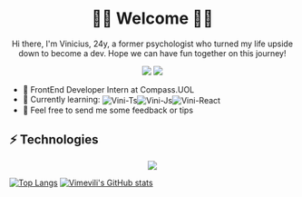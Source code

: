 <h1 align="center"> 🏳️‍🌈 Welcome 🏳️‍🌈 </h1> 

<p align="center">Hi there, I'm Vinicius, 24y, a former psychologist who turned my life upside down to become a dev. Hope we can have fun together on this journey!</p>

<p align="center">
  <a href="https://www.linkedin.com/in/viniciusmeirelless" target="_blank"><img src="https://img.shields.io/badge/-LinkedIn-%230077B5?style=for-the-badge&logo=linkedin&logoColor=white" target="_blank"></a> 
  <a href = "mailto:vinicius_meirelless@hotmail.com"><img src="https://img.shields.io/badge/Microsoft_Outlook-0078D4?style=for-the-badge&logo=microsoft-outlook&logoColor=white"></a>
</p>


- 🔭 FrontEnd Developer Intern at Compass.UOL
- 🌱 Currently learning: <img align="center" alt="Vini-Ts" src="https://img.shields.io/badge/TypeScript-007ACC?style=for-the-badge&logo=typescript&logoColor=white"><img align="center" alt="Vini-Js" src="https://img.shields.io/badge/JavaScript-323330?style=for-the-badge&logo=javascript&logoColor=F7DF1E"><img align="center" alt="Vini-React" src="https://img.shields.io/badge/React-007ACC?style=for-the-badge&logo=react&logoColor=white">
- 🤔 Feel free to send me some feedback or tips

## ⚡ Technologies
<p align="center">
  <a href="https://skillicons.dev">
    <img src="https://skillicons.dev/icons?i=js,html,css,java,typescript,mysql,git,figma,eclipse,vscode" />
  </a>
</p>

[![Top Langs](https://github-readme-stats.vercel.app/api/top-langs/?username=vimevili&size_weight=0.5&count_weight=0.5&theme=outrun&langs_count=5)](https://github.com/anuraghazra/github-readme-stats)
[![Vimevili's GitHub stats](https://github-readme-stats.vercel.app/api?username=vimevili&layout=compact&theme=outrun)](https://github.com/anuraghazra/github-readme-stats)


